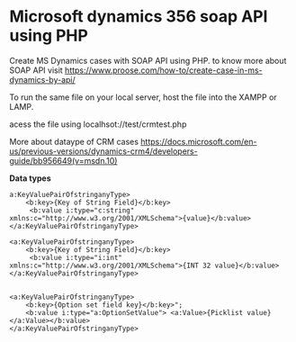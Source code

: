 # Microsoft dynamics 356 soap API using PHP
Create MS Dynamics cases with SOAP API using PHP. to know more about SOAP API visit 
https://www.proose.com/how-to/create-case-in-ms-dynamics-by-api/

To run the same file on your local server, host the file into the XAMPP or LAMP.

acess the file using localhsot://test/crmtest.php

More about dataype of CRM cases 
https://docs.microsoft.com/en-us/previous-versions/dynamics-crm4/developers-guide/bb956649(v=msdn.10)

**Data types**
```
a:KeyValuePairOfstringanyType>
    <b:key>{Key of String Field}</b:key>
     <b:value i:type="c:string" xmlns:c="http://www.w3.org/2001/XMLSchema">{value}</b:value>
</a:KeyValuePairOfstringanyType>
 
<a:KeyValuePairOfstringanyType>
    <b:key>{Key of String Field}</b:key>
     <b:value i:type="i:int" xmlns:c="http://www.w3.org/2001/XMLSchema">{INT 32 value}</b:value>
</a:KeyValuePairOfstringanyType>
 
 
<a:KeyValuePairOfstringanyType>
    <b:key>{Option set field key}</b:key>";
    <b:value i:type="a:OptionSetValue"> <a:Value>{Picklist value}</a:Value></b:value>
</a:KeyValuePairOfstringanyType>
```
